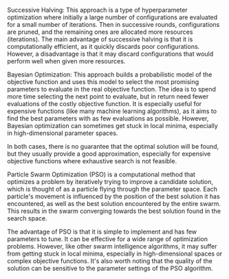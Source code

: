 Successive Halving: This approach is a type of hyperparameter optimization where initially a large number of configurations are evaluated for a small number of iterations. Then in successive rounds, configurations are pruned, and the remaining ones are allocated more resources (iterations). The main advantage of successive halving is that it is computationally efficient, as it quickly discards poor configurations. However, a disadvantage is that it may discard configurations that would perform well when given more resources.

Bayesian Optimization: This approach builds a probabilistic model of the objective function and uses this model to select the most promising parameters to evaluate in the real objective function. The idea is to spend more time selecting the next point to evaluate, but in return need fewer evaluations of the costly objective function. It is especially useful for expensive functions (like many machine learning algorithms), as it aims to find the best parameters with as few evaluations as possible. However, Bayesian optimization can sometimes get stuck in local minima, especially in high-dimensional parameter spaces.


In both cases, there is no guarantee that the optimal solution will be found, but they usually provide a good approximation, especially for expensive objective functions where exhaustive search is not feasible.


Particle Swarm Optimization (PSO) is a computational method that optimizes a problem by iteratively trying to improve a candidate solution, which is thought of as a particle flying through the parameter space. Each particle's movement is influenced by the position of the best solution it has encountered, as well as the best solution encountered by the entire swarm. This results in the swarm converging towards the best solution found in the search space.

The advantage of PSO is that it is simple to implement and has few parameters to tune. It can be effective for a wide range of optimization problems. However, like other swarm intelligence algorithms, it may suffer from getting stuck in local minima, especially in high-dimensional spaces or complex objective functions. It's also worth noting that the quality of the solution can be sensitive to the parameter settings of the PSO algorithm.